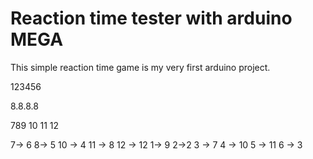 # Reaction time tester with arduino MEGA
This simple reaction time game is my very first arduino project.

   123456

8.8.8.8

789 10 11 12


7-> 6
8-> 5
10 -> 4
11 -> 8
12 -> 12
1-> 9
2->2
3 -> 7
4 -> 10
5 -> 11
6 -> 3	
